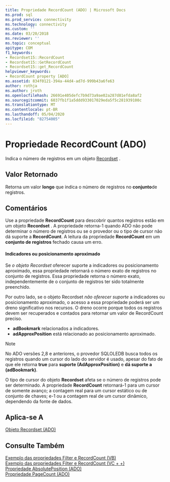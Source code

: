 ```yaml
---
title: Propriedade RecordCount (ADO) | Microsoft Docs
ms.prod: sql
ms.prod_service: connectivity
ms.technology: connectivity
ms.custom: ''
ms.date: 03/20/2018
ms.reviewer: ''
ms.topic: conceptual
apitype: COM
f1_keywords:
- Recordset15::RecordCount
- Recordset15::GetRecordCount
- Recordset15::get_RecordCount
helpviewer_keywords:
- RecordCount property [ADO]
ms.assetid: 834f0121-394a-44d4-ad7d-999b43a6fe63
author: rothja
ms.author: jroth
ms.openlocfilehash: 26691e405defc7b9d73a9ae02a287d81efda8af2
ms.sourcegitcommit: 6037fb1f1a5ddd933017029eda5f5c281939100c
ms.translationtype: MT
ms.contentlocale: pt-BR
ms.lasthandoff: 05/04/2020
ms.locfileid: "82754005"
---
```

# <a name="recordcount-property-ado"></a>Propriedade RecordCount (ADO)

Indica o número de registros em um objeto [Recordset](../../../ado/reference/ado-api/recordset-object-ado.md) .
  
## <a name="return-value"></a>Valor Retornado

Retorna um valor **longo** que indica o número de registros no **conjunto**de registros.
  
## <a name="remarks"></a>Comentários

Use a propriedade **RecordCount** para descobrir quantos registros estão em um objeto **Recordset** . A propriedade retorna-1 quando ADO não pode determinar o número de registros ou se o provedor ou o tipo de cursor não dá suporte a **RecordCount**. A leitura da propriedade **RecordCount** em um **conjunto de registros** fechado causa um erro.

#### <a name="bookmarks-or-approximate-positioning"></a>Indicadores ou posicionamento aproximado

Se *o objeto Recordset* oferecer suporte a indicadores ou posicionamento aproximado, essa propriedade retornará o número exato de registros no conjunto de registros. Essa propriedade retorna o número exato, independentemente de o conjunto de registros ter sido totalmente preenchido.

Por outro lado, se o objeto Recordset *não oferecer suporte* a indicadores ou posicionamento aproximado, o acesso a essa propriedade poderá ser um dreno significativo nos recursos. O dreno ocorre porque todos os registros devem ser recuperados e contados para retornar um valor de RecordCount preciso.

- **adBookmark** relacionados a indicadores.
- **adApproxPosition** está relacionado ao posicionamento aproximado.

> [!NOTE]
> No ADO versões 2,8 e anteriores, o provedor SQLOLEDB busca todos os registros quando um cursor do lado do servidor é usado, apesar do fato de que ele retorna **true** para **suporte (AdApproxPosition)** e **dá suporte a (adBookmark)**.
  
O tipo de cursor do objeto **Recordset** afeta se o número de registros pode ser determinado. A propriedade **RecordCount** retornará-1 para um cursor de somente avanço; a contagem real para um cursor estático ou de conjunto de chaves; e-1 ou a contagem real de um cursor dinâmico, dependendo da fonte de dados.
  
## <a name="applies-to"></a>Aplica-se A

[Objeto Recordset (ADO)](../../../ado/reference/ado-api/recordset-object-ado.md)  
  
## <a name="see-also"></a>Consulte Também

[Exemplo das propriedades Filter e RecordCount (VB)](../../../ado/reference/ado-api/filter-and-recordcount-properties-example-vb.md)   
[Exemplo das propriedades Filter e RecordCount (VC + +)](../../../ado/reference/ado-api/filter-and-recordcount-properties-example-vc.md)   
[Propriedade AbsolutePosition (ADO)](../../../ado/reference/ado-api/absoluteposition-property-ado.md)   
[Propriedade PageCount (ADO)](../../../ado/reference/ado-api/pagecount-property-ado.md)
